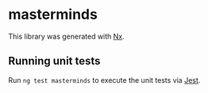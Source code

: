 # masterminds

This library was generated with [Nx](https://nx.dev).

## Running unit tests

Run `ng test masterminds` to execute the unit tests via [Jest](https://jestjs.io).

